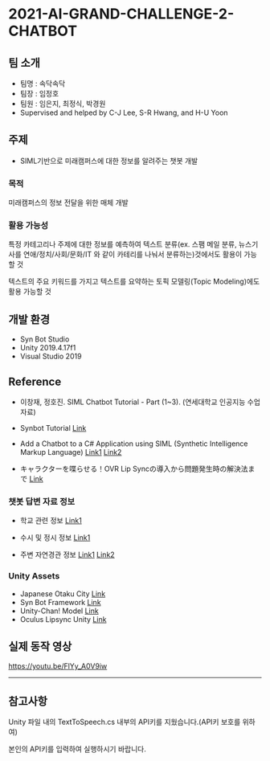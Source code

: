 # 2021-AI-GRAND-CHALLENGE-2-CHATBOT
## 팀 소개
+ 팀명 : 속닥속닥
+ 팀장 : 임정호 
+ 팀원 : 임은지, 최정식, 박경원 
+ Supervised and helped by C-J Lee, S-R Hwang, and H-U Yoon

## 주제
- SIML기반으로 미래캠퍼스에 대한 정보를 알려주는 챗봇 개발

### 목적
미래캠퍼스의 정보 전달을 위한 매체 개발

### 활용 가능성
특정 카테고리나 주제에 대한 정보를 예측하여 텍스트 분류(ex. 스팸 메일 분류, 뉴스기사를 연애/정치/사회/문화/IT 와 같이 카테리를 나눠서 분류하는)것에서도 활용이 가능할 것

텍스트의 주요 키워드를 가지고 텍스트를 요약하는 토픽 모델링(Topic Modeling)에도 활용 가능할 것 


## 개발 환경
- Syn Bot Studio
- Unity 2019.4.17f1
- Visual Studio 2019

## Reference
- 이창재, 정호진. SIML Chatbot Tutorial - Part (1~3). (연세대학교 인공지능 수업자료)
 
- Synbot Tutorial [Link](https://developer.syn.co.in/tutorial/index.html)
 
- Add a Chatbot to a C# Application using SIML (Synthetic Intelligence Markup Language) [Link1](https://www.codeproject.com/Articles/866760/Add-a-Chatbot-to-a-Csharp-Application-using-SIML-S) [Link2](https://www.codeproject.com/Articles/868466/Add-a-Chatbot-to-a-Csharp-application-using-SIML-2)
 
- キャラクターを喋らせる！OVR Lip Syncの導入から問題発生時の解決法まで [Link](https://blog.gcrest.com/archives/404)
 
 ### 챗봇 답변 자료 정보
- 학교 관련 정보 [Link1](https://www.yonsei.ac.kr/wj/index.jsp)
 
- 수시 및 정시 정보 [Link1](https://www.nesin.com/menu_2019_4.html?caseBy=avgJ&code=88)
 
- 주변 자연경관 정보 [Link1](http://www.heritage.go.kr/heri/cul/culSelectDetail.do?ccbaCpno=2113201200000&pageNo=1_1_2_0) [Link2](https://blog.naver.com/jhkimism/221500166348)
 
 ### Unity Assets
 - Japanese Otaku City [Link](https://assetstore.unity.com/packages/3d/environments/urban/japanese-otaku-city-20359)
 - Syn Bot Framework [Link](https://developer.syn.co.in/tutorial/bot/oscova/unity-bot.html)
 - Unity-Chan! Model [Link](https://assetstore.unity.com/packages/3d/characters/unity-chan-model-18705)
 - Oculus Lipsync Unity [Link](https://developer.oculus.com/downloads/package/oculus-lipsync-unity/)

## 실제 동작 영상
<https://youtu.be/FlYy_A0V9iw>

------------------
## 참고사항
Unity 파일 내의 TextToSpeech.cs 내부의 API키를 지웠습니다.(API키 보호를 위하여)

본인의 API키를 입력하여 실행하시기 바랍니다.
